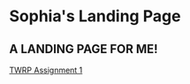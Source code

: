 <html lang="en">
<head>
    <link href="https://cdn.jsdelivr.net/npm/bootstrap@5.1.1/dist/css/bootstrap.min.css" rel="stylesheet" integrity="sha384-F3w7mX95PdgyTmZZMECAngseQB83DfGTowi0iMjiWaeVhAn4FJkqJByhZMI3AhiU" crossorigin="anonymous">
    <link href="https://fonts.googleapis.com/css2?family=Bebas+Neue&display=swap" rel="stylesheet">
    <meta charset="UTF-8">
    <meta name="viewport" content="width=device-width">
    <link href="TWRP_style.css" rel="stylesheet" type="text/css" />
</head>
<body>
    <h1>Sophia's Landing Page</h1>
    <h2>
        A LANDING PAGE FOR ME!
    </h2>
    <a href="homepage.html" class="center">TWRP Assignment 1</a>
</body>
</html>
